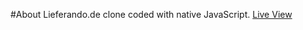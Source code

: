 #About
Lieferando.de clone coded with native JavaScript. <a href="https://lieferando-de-clone.vercel.app/">Live View</a>
